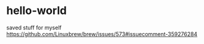 # hello-world

saved stuff for myself
https://github.com/Linuxbrew/brew/issues/573#issuecomment-359276284
